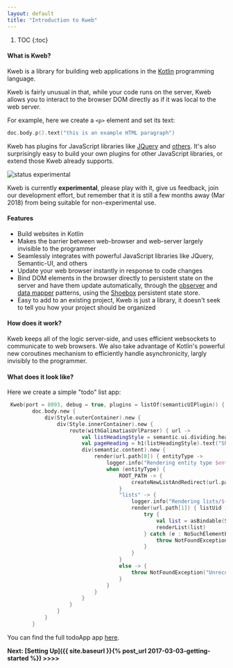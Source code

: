 ```yaml
---
layout: default
title: "Introduction to Kweb"
---
```


1. TOC
{:toc}

#### What is Kweb?

Kweb is a library for building web applications in the [Kotlin](http://kotlinlang.org/) programming language.

Kweb is fairly unusual in that, while your code runs on the server, Kweb allows you to interact to the browser DOM directly as if it was local to the web server. 

For example, here we create a `<p>` element and set its text:

```kotlin
doc.body.p().text("this is an example HTML paragraph")
```

Kweb has plugins for JavaScript libraries like [JQuery](https://jquery.com/) and 
[others](https://github.com/kwebio/core/tree/master/src/main/kotlin/io/kweb/plugins).  It's also 
surprisingly easy to build your own plugins for other JavaScript libraries, or extend those Kweb already
supports.

![status experimental](https://img.shields.io/badge/status-experimental-orange.svg) 

Kweb is currently **experimental**, please play with it, give us feedback, join our development effort, but remember that it is still a few months away (Mar 2018) from being suitable for non-experimental use.

#### Features
* Build websites in Kotlin
* Makes the barrier between web-browser and web-server largely invisible to the programmer
* Seamlessly integrates with powerful JavaScript libraries like JQuery, Semantic-UI, and others
* Update your web browser instantly in response to code changes
* Bind DOM elements in the browser directly to persistent state on the server and have them update automatically, through the [observer](https://en.wikipedia.org/wiki/Observer_pattern) and [data mapper](https://en.m.wikipedia.org/wiki/Data_mapper_pattern) patterns, using the [Shoebox](https://github.com/kwebio/shoebox) persistent state store.
* Easy to add to an existing project, Kweb is just a library, it doesn't seek to tell you how your project should
  be organized

#### How does it work?
Kweb keeps all of the logic server-side, and uses efficient websockets to communicate to web 
browsers. We also take advantage of Kotlin's powerful new coroutines mechanism to efficiently handle
asynchronicity, largly invisibly to the programmer.

#### What does it look like?

Here we create a simple "todo" list app:

```kotlin
 Kweb(port = 8093, debug = true, plugins = listOf(semanticUIPlugin)) {
        doc.body.new {
            div(Style.outerContainer).new {
                div(Style.innerContainer).new {
                    route(withGalimatiasUrlParser) { url ->
                        val listHeadingStyle = semantic.ui.dividing.header
                        val pageHeading = h1(listHeadingStyle).text("Shopping list")
                        div(semantic.content).new {
                            render(url.path[0]) { entityType ->
                                logger.info("Rendering entity type $entityType")
                                when (entityType) {
                                    ROOT_PATH -> {
                                        createNewListAndRedirect(url.path)
                                    }
                                    "lists" -> {
                                        logger.info("Rendering lists/${url.path[1]}")
                                        render(url.path[1]) { listUid ->
                                            try {
                                                val list = asBindable(State.lists, listUid)
                                                renderList(list)
                                            } catch (e : NoSuchElementException) {
                                                throw NotFoundException("Can't find list with id $listUid")
                                            }
                                        }
                                    }
                                    else -> {
                                        throw NotFoundException("Unrecognized entity type '$entityType'")
                                    }
                                }
                            }
                        }
                    }
                }
            }
        }
```

You can find the full todoApp app [here](https://github.com/kwebio/core/tree/master/src/main/kotlin/io/kweb/demos/todo).

**Next: [Setting Up]({{ site.baseurl }}{% post_url 2017-03-03-getting-started %}) >>>>**
